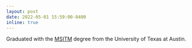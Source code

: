 ```yaml
---
layout: post
date: 2022-05-01 15:59:00-0400
inline: true
---
```


Graduated with the [MSITM](https://www.mccombs.utexas.edu/graduate/specialized-masters/ms-it-and-management/) degree from the University of Texas at Austin.

